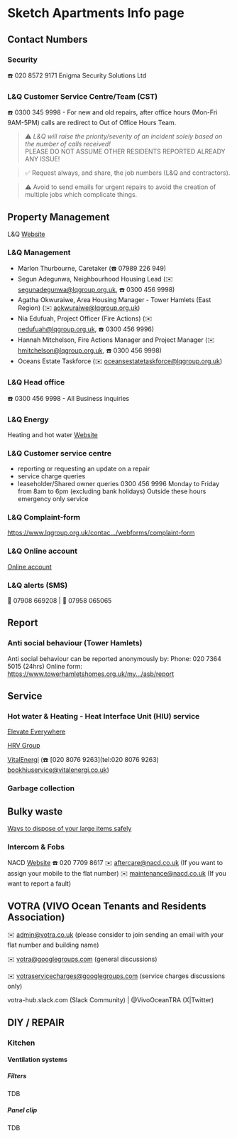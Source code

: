 # Sketch Apartments Info page
## Contact Numbers
### Security
☎️ 020 8572 9171 Enigma Security Solutions Ltd 

### L&Q Customer Service Centre/Team (CST)
☎️ 0300 345 9998 - For new and old repairs, after office hours (Mon-Fri 9AM-5PM) calls are redirect to Out of Office Hours Team.

> ⚠️
> *L&Q will raise the priority/severity of an incident solely based on the number of calls received!*  
> PLEASE DO NOT ASSUME OTHER RESIDENTS REPORTED ALREADY ANY ISSUE!

> ✅
> Request always, and share, the job numbers (L&Q and contractors).

> ⚠️ 
> Avoid to send emails for urgent repairs to avoid the creation of multiple jobs which complicate things.

## Property Management
L&Q [Website](https://www.lqgroup.org.uk)

### L&Q Management 
- Marlon Thurbourne, Caretaker (☎️ 07989 226 949)
- Segun Adegunwa, Neighbourhood Housing Lead (✉️ [segunadegunwa@lqgroup.org.uk](mailto:segunadegunwa@lqgroup.org.uk), ☎️ 0300 456 9998)
- Agatha Okwuraiwe, Area Housing Manager - Tower Hamlets (East Region) (✉️ [aokwuraiwe@lqgroup.org.uk](mailto:aokwuraiwe@lqgroup.org.uk))
- Nia Edufuah, Project Officer (Fire Actions) (✉️ [nedufuah@lqgroup.org.uk](mailto:nedufuah@lqgroup.org.uk), ☎️ 0300 456 9996)
- Hannah Mitchelson, Fire Actions Manager and Project Manager (✉️ [hmitchelson@lqgroup.org.uk](mailto:hmitchelson@lqgroup.org.uk), ☎️ 0300 456 9998)
- Oceans Estate Taskforce (✉️ [oceansestatetaskforce@lqgroup.org.uk](mailto:oceansestatetaskforce@lqgroup.org.uk))

### L&Q Head office
☎️ 0300 456 9998 - All Business inquiries

### L&Q Energy
Heating and hot water
[Website](https://www.lqgroup.org.uk/landq-energy)

### L&Q Customer service centre
- reporting or requesting an update on a repair
- service charge queries
- leaseholder/Shared owner queries
0300 456 9996
Monday to Friday from 8am to 6pm (excluding bank holidays)
Outside these hours emergency only service

### L&Q Complaint-form
https://www.lqgroup.org.uk/contac.../webforms/complaint-form

### L&Q Online account
[Online account](https://www.lqgroup.org.uk/onlineaccount)

### L&Q alerts (SMS)
💬 07908 669208 | 💬 07958 065065

## Report

### Anti social behaviour (Tower Hamlets)
Anti social behaviour can be reported anonymously by:
Phone: 020 7364 5015 (24hrs)
Online form: https://www.towerhamletshomes.org.uk/my.../asb/report

## Service

### Hot water & Heating - Heat Interface Unit (HIU) service 
[Elevate Everywhere](https://www.elevateeverywhere.com/)

[HRV Group](https://www.hrv-group.com/)

[VitalEnergi](https://www.vitalenergi.co.uk/) (☎️ [020 8076 9263](tel:020 8076 9263) [bookhiuservice@vitalenergi.co.uk](mailto:bookhiuservice@vitalenergi.co.uk))

### Garbage collection
## Bulky waste
[Ways to dispose of your large items safely](https://www.towerhamlets.gov.uk/lgnl/environment_and_waste/recycling_and_waste/Bulky_waste/bulky_waste.aspx)

### Intercom & Fobs
NACD [Website](https://www.nacd.co.uk/)
☎️ 020 7709 8617
✉️ [aftercare@nacd.co.uk](mailto:aftercare@nacd.co.uk) (If you want to assign your mobile to the flat number)
✉️ [maintenance@nacd.co.uk](mailto:maintenance@nacd.co.uk) (If you want to report a fault)

## VOTRA (VIVO Ocean Tenants and Residents Association)
✉️ [admin@votra.co.uk](mailto:admin@votra.co.uk) (please consider to join sending an email with your flat number and building name)

✉️ [votra@googlegroups.com](mailto:votra@googlegroups.com) (general discussions)

✉️ [votraservicecharges@googlegroups.com](mailto:votraservicecharges@googlegroups.com) (service charges discussions only)

votra-hub.slack.com (Slack Community) | @VivoOceanTRA (X|Twitter)

## DIY / REPAIR

### Kitchen
#### Ventilation systems
##### Filters
TDB
##### Panel clip
TDB
